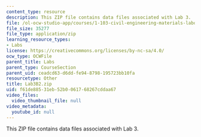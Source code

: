 ```yaml
---
content_type: resource
description: This ZIP file contains data files associated with Lab 3.
file: /ol-ocw-studio-app/courses/1-103-civil-engineering-materials-laboratory-spring-2004/f61de88531eb52b0061768267cddaa67_Lab3B2.zip
file_size: 35277
file_type: application/zip
learning_resource_types:
- Labs
license: https://creativecommons.org/licenses/by-nc-sa/4.0/
ocw_type: OCWFile
parent_title: Labs
parent_type: CourseSection
parent_uid: ceadcd63-d6dd-fe94-8798-195723bb10fa
resourcetype: Other
title: Lab3B2.zip
uid: f61de885-31eb-52b0-0617-68267cddaa67
video_files:
  video_thumbnail_file: null
video_metadata:
  youtube_id: null
---
```

This ZIP file contains data files associated with Lab 3.